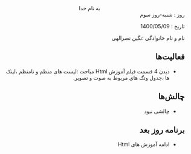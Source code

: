<div dir="rtl" align="center">
به نام خدا
</div>
<div dir="rtl" align="right">
روز : شنبه-روز سوم

تاریخ : 1400/05/09

نام و نام خانوادگی :نگین نصرالهی

## فعالیت‌ها
* دیدن 4 قسمت فیلم آموزش Html
  مباحث :لیست های منظم و نامنظم ،لینک ها ،جدول وتگ های مربوط به صوت و تصویر.
## چالش‌ها
* چالشی نبود
## برنامه روز بعد
* ادامه آموزش های Html
</div>
